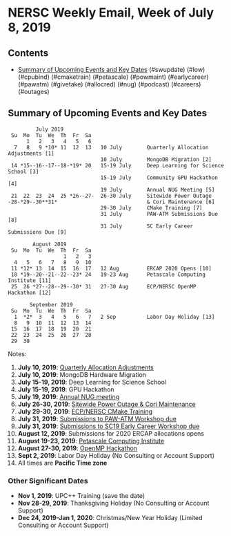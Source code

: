 # NERSC Weekly Email, Week of July 8, 2019 #

## Contents ## 

- [Summary of Upcoming Events and Key Dates](#dates)
(#swupdate)
(#low)
(#cpubind)
(#cmaketrain)
(#petascale)
(#powmaint)
(#earlycareer)
(#pawatm)
(#givetake)
(#allocred)
(#nug)
(#podcast)
(#careers)
(#outages)

## Summary of Upcoming Events and Key Dates <a name="dates"/> ##

             July 2019
     Su  Mo  Tu  We  Th  Fr  Sa
          1   2   3   4   5   6 
      7   8   9 *10* 11  12  13   10 July        Quarterly Allocation Adjustments [1]
                                  10 July        MongoDB Migration [2]
     14 *15--16--17--18-*19* 20   15-19 July     Deep Learning for Science School [3]
                                  15-19 July     Community GPU Hackathon [4]
                                  19 July        Annual NUG Meeting [5]
     21  22  23  24  25 *26--27-  26-30 July     Sitewide Power Outage
    -28-*29--30**31*                             & Cori Maintenance [6]
                                  29-30 July     CMake Training [7]
                                  31 July        PAW-ATM Submissions Due [8]
                                  31 July        SC Early Career Submissions Due [9]

            August 2019       
     Su  Mo  Tu  We  Th  Fr  Sa  
                      1   2   3  
      4   5   6   7   8   9  10  
     11 *12* 13  14  15  16  17   12 Aug         ERCAP 2020 Opens [10]
     18 *19--20--21--22--23* 24   19-23 Aug      Petascale Computing Institute [11]
     25  26 *27--28--29--30* 31   27-30 Aug      ECP/NERSC OpenMP Hackathon [12] 

           September 2019   
     Su  Mo  Tu  We  Th  Fr  Sa
      1  *2*  3   4   5   6   7   2 Sep          Labor Day Holiday [13]
      8   9  10  11  12  13  14 
     15  16  17  18  19  20  21 
     22  23  24  25  26  27  28 
     29  30 


Notes:

1. **July 10, 2019**: [Quarterly Allocation Adjustments](#allocred)
2. **July 10, 2019**: MongoDB Hardware Migration
3. **July 15-19, 2019**: Deep Learning for Science School
4. **July 15-19, 2019**: GPU Hackathon
5. **July 19, 2019**: [Annual NUG meeting](#nug)
6. **July 26-30, 2019**: [Sitewide Power Outage & Cori Maintenance](#powmaint)
7. **July 29-30, 2019**: [ECP/NERSC CMake Training](#cmaketrain)
8. **July 31, 2019**: [Submissions to PAW-ATM Workshop due](#pawatm)
9. **July 31, 2019**: [Submissions to SC19 Early Career Workshop due](#earlycareer)
10. **August 12, 2019**: Submissions for 2020 ERCAP allocations opens
11. **August 19-23, 2019**: [Petascale Computing Institute](#petascale)
12. **August 27-30, 2019**: [OpenMP Hackathon](#hackathon)
13. **Sept 2, 2019**: Labor Day Holiday (No Consulting or Account Support)
14. All times are **Pacific Time zone**


### Other Significant Dates ###
- **Nov 1, 2019**: UPC++ Training (save the date)
- **Nov 28-29, 2019**: Thanksgiving Holiday (No Consulting or Account Support)
- **Dec 24, 2019-Jan 1, 2020**: Christmas/New Year Holiday (Limited Consulting or Account Support)

